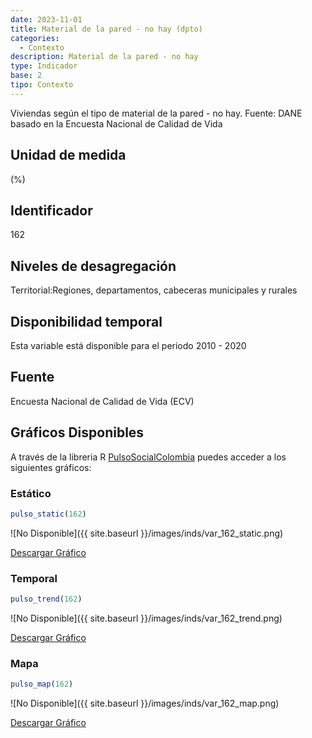 ```yaml
---
date: 2023-11-01
title: Material de la pared - no hay (dpto)
categories:
  - Contexto
description: Material de la pared - no hay
type: Indicador
base: 2
tipo: Contexto
--- 
```


Viviendas según el tipo de material de la pared - no hay.
Fuente: DANE basado en la Encuesta Nacional de Calidad de Vida

## Unidad de medida
(%)

## Identificador
162

## Niveles de desagregación
Territorial:Regiones, departamentos, cabeceras municipales y rurales

## Disponibilidad temporal
Esta variable está disponible para el periodo 2010 - 2020

## Fuente
Encuesta Nacional de Calidad de Vida (ECV)

## Gráficos Disponibles

A través de la libreria R [PulsoSocialColombia](https://github.com/pulsosocialcolombia/PulsoSocialColombia) puedes acceder a los siguientes gráficos:

### Estático

``` R
pulso_static(162)
```

![No Disponible]({{ site.baseurl }}/images/inds/var_162_static.png)

<a href='{{ site.baseurl }}/images/inds/var_162_static.png'>Descargar Gráfico</a>

### Temporal

``` R
pulso_trend(162)
```

![No Disponible]({{ site.baseurl }}/images/inds/var_162_trend.png)

<a href='{{ site.baseurl }}/images/inds/var_162_trend.png'>Descargar Gráfico</a>

### Mapa

``` R
pulso_map(162)
```

![No Disponible]({{ site.baseurl }}/images/inds/var_162_map.png)

<a href='{{ site.baseurl }}/images/inds/var_162_map.png'>Descargar Gráfico</a>